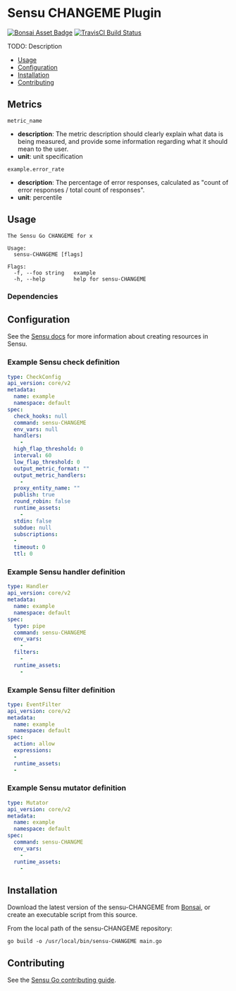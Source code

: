 # Sensu CHANGEME Plugin

[![Bonsai Asset Badge](https://img.shields.io/badge/sensu--CHANGEME--plugin-Download%20on%20Bonsai-brightgreen.svg?colorB=89C967&logo=sensu)](https://bonsai.sensu.io/assets/CHANGEME/CHANGEME-email-plugin) [![TravisCI Build Status](https://travis-ci.org/sensu/sensu-email-handler.svg?branch=master)](https://travis-ci.org/sensu/sensu-email-handler)

TODO: Description

<!-- For a single repository containing multiple Sensu plugins, use the plugin collection README template: https://github.com/sensu/sensu-go-plugin/blob/master/COLLECTION-README.md -->

- [Usage](#usage)
- [Configuration](#configuration)
- [Installation](#installation)
- [Contributing](#contributing)

## Metrics
<!-- Include this section if the plugin collects metrics. -->

`metric_name`
- **description**: The metric description should clearly explain what data is
  being measured, and provide some information regarding what it should mean to the user.
- **unit**: unit specification

`example.error_rate`
- **description**: The percentage of error responses, calculated as "count of
  error responses / total count of responses".
- **unit**: percentile

## Usage

```
The Sensu Go CHANGEME for x

Usage:
  sensu-CHANGEME [flags]

Flags:
  -f, --foo string   example
  -h, --help         help for sensu-CHANGEME
```

### Dependencies
<!-- List dependencies required by the plugin, or write "none" -->


## Configuration

See the [Sensu docs](https://docs.sensu.io/sensu-go/latest/reference/) for more information about creating resources in Sensu.

### Example Sensu check definition
<!-- Include an example mutator definition for check and handler plugins. -->

```yml
type: CheckConfig
api_version: core/v2
metadata:
  name: example
  namespace: default
spec:
  check_hooks: null
  command: sensu-CHANGEME
  env_vars: null
  handlers:
    - 
  high_flap_threshold: 0
  interval: 60
  low_flap_threshold: 0
  output_metric_format: ""
  output_metric_handlers:
    - 
  proxy_entity_name: ""
  publish: true
  round_robin: false
  runtime_assets:
    - 
  stdin: false
  subdue: null
  subscriptions:
  - 
  timeout: 0
  ttl: 0
```

### Example Sensu handler definition
<!-- Include an example mutator definition for handler, mutator, and filter plugins. -->

```yml
type: Handler
api_version: core/v2
metadata:
  name: example
  namespace: default
spec:
  type: pipe
  command: sensu-CHANGEME
  env_vars:
    - 
  filters:
    - 
  runtime_assets:
    - 
```

### Example Sensu filter definition
<!-- Include an example mutator definition only for filter plugins. -->

```yml
type: EventFilter
api_version: core/v2
metadata:
  name: example
  namespace: default
spec:
  action: allow
  expressions:
  - 
  runtime_assets:
  - 
```

### Example Sensu mutator definition
<!-- Include an example mutator definition only for mutator plugins. -->

```yml
type: Mutator
api_version: core/v2
metadata:
  name: example
  namespace: default
spec:
  command: sensu-CHANGME
  env_vars:
    - 
  runtime_assets:
    - 
```

## Installation

Download the latest version of the sensu-CHANGEME from [Bonsai](http://bonsai.sensu.io/assets/CHANGEME/CHANGEME),
or create an executable script from this source.

From the local path of the sensu-CHANGEME repository:

```
go build -o /usr/local/bin/sensu-CHANGEME main.go
```

## Contributing

See the [Sensu Go contributing guide](https://github.com/sensu/sensu-go/blob/master/CONTRIBUTING.md).
